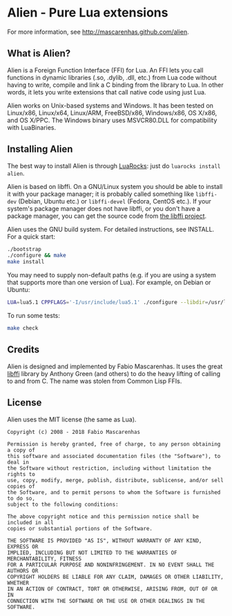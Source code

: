 Alien - Pure Lua extensions
===========================

For more information, see http://mascarenhas.github.com/alien.


What is Alien?
--------------

Alien is a Foreign Function Interface (FFI) for Lua. An FFI lets you call functions in dynamic libraries (.so, .dylib, .dll, etc.) from Lua code without having to write, compile and link a C binding from the library to Lua. In other words, it lets you write extensions that call native code using just Lua.

Alien works on Unix-based systems and Windows. It has been tested on Linux/x86, Linux/x64, Linux/ARM, FreeBSD/x86, Windows/x86, OS X/x86, and OS X/PPC. The Windows binary uses MSVCR80.DLL for compatibility with LuaBinaries.

Installing Alien
----------------

The best way to install Alien is through [LuaRocks](http://luarocks.org): just do `luarocks install alien`.

Alien is based on libffi. On a GNU/Linux system you should be able to install it with your package manager; 
it is probably called something like `libffi-dev` (Debian, Ubuntu etc.) or `libffi-devel` (Fedora, CentOS etc.).  If your system's package manager does not have libffi, or you don't have a package manager,
you can get the source code from [the libffi project](http://sources.redhat.com/libffi/).

Alien uses the GNU build system. For detailed instructions, see INSTALL. For a quick start:

```bash
./bootstrap
./configure && make 
make install
```

You may need to supply non-default paths (e.g. if you are using a system that supports more than one version of Lua). For example, on Debian or Ubuntu:

```bash
LUA=lua5.1 CPPFLAGS='-I/usr/include/lua5.1' ./configure --libdir=/usr/local/lib/lua/5.1 --datadir=/usr/local/share/lua/5.1
```

To run some tests:

```bash
make check
```

Credits
-------

Alien is designed and implemented by Fabio Mascarenhas. It uses the great [libffi](http://sourceware.org/libffi) library by Anthony Green (and others) to do the heavy lifting of calling to and from C. The name was stolen from Common Lisp FFIs.

License
-------

Alien uses the MIT license (the same as Lua).

```The MIT License (MIT)
Copyright (c) 2008 - 2018 Fabio Mascarenhas

Permission is hereby granted, free of charge, to any person obtaining a copy of
this software and associated documentation files (the "Software"), to deal in
the Software without restriction, including without limitation the rights to
use, copy, modify, merge, publish, distribute, sublicense, and/or sell copies of
the Software, and to permit persons to whom the Software is furnished to do so,
subject to the following conditions:

The above copyright notice and this permission notice shall be included in all
copies or substantial portions of the Software.

THE SOFTWARE IS PROVIDED "AS IS", WITHOUT WARRANTY OF ANY KIND, EXPRESS OR
IMPLIED, INCLUDING BUT NOT LIMITED TO THE WARRANTIES OF MERCHANTABILITY, FITNESS
FOR A PARTICULAR PURPOSE AND NONINFRINGEMENT. IN NO EVENT SHALL THE AUTHORS OR
COPYRIGHT HOLDERS BE LIABLE FOR ANY CLAIM, DAMAGES OR OTHER LIABILITY, WHETHER
IN AN ACTION OF CONTRACT, TORT OR OTHERWISE, ARISING FROM, OUT OF OR IN
CONNECTION WITH THE SOFTWARE OR THE USE OR OTHER DEALINGS IN THE SOFTWARE.
```

